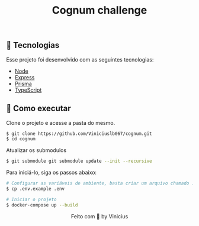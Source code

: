 
 <h1 align="center">Cognum challenge</h1>

<br/>

## 🧪 Tecnologias

Esse projeto foi desenvolvido com as seguintes tecnologias:

- [Node](https://nodejs.org/en/)
- [Express](https://expressjs.com/pt-br/)
- [Prisma](https://www.prisma.io/)
- [TypeScript](https://www.typescriptlang.org/)

## 🚀 Como executar

Clone o projeto e acesse a pasta do mesmo.

```bash
$ git clone https://github.com/Viniciuslb067/cognum.git
$ cd cognum
```

Atualizar os submodulos

```bash
$ git submodule git submodule update --init --recursive
```


Para iniciá-lo, siga os passos abaixo:
```bash
# Configurar as variáveis de ambiente, basta criar um arquivo chamado .env e copiar o que está dentro do .env.example
$ cp .env.example .env

# Iniciar o projeto
$ docker-compose up --build
```

<p align="center">
  Feito com 💜 by Vinicius
</p>
